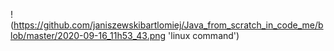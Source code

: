 


!(https://github.com/janiszewskibartlomiej/Java_from_scratch_in_code_me/blob/master/2020-09-16_11h53_43.png 'linux command')
